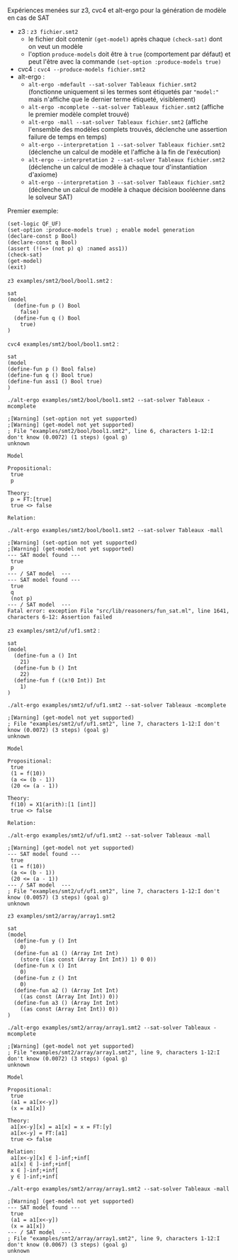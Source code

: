 Expériences menées sur z3, cvc4 et alt-ergo pour la génération de modèle en cas de SAT

- z3 : `z3 fichier.smt2`
  - le fichier doit contenir `(get-model)` après chaque `(check-sat)` dont on veut un modèle
  - l'option `produce-models` doit être à `true` (comportement par défaut) et peut l'être avec la commande `(set-option :produce-models true)`
- cvc4 : `cvc4 --produce-models fichier.smt2`
- alt-ergo :
  - `alt-ergo -mdefault --sat-solver Tableaux fichier.smt2` (fonctionne uniquement si les termes sont étiquetés par `"model:"` mais n'affiche que le dernier terme étiqueté, visiblement)
  - `alt-ergo -mcomplete --sat-solver Tableaux fichier.smt2` (affiche le premier modèle complet trouvé)
  - `alt-ergo -mall --sat-solver Tableaux fichier.smt2` (affiche l'ensemble des modèles complets trouvés, déclenche une assertion failure de temps en temps)
  - `alt-ergo --interpretation 1 --sat-solver Tableaux fichier.smt2` (déclenche un calcul de modèle et l'affiche à la fin de l'exécution)
  - `alt-ergo --interpretation 2 --sat-solver Tableaux fichier.smt2` (déclenche un calcul de modèle à chaque tour d'instantiation d'axiome)
  - `alt-ergo --interpretation 3 --sat-solver Tableaux fichier.smt2` (déclenche un calcul de modèle à chaque décision booléenne dans le solveur SAT)

Premier exemple:

```
(set-logic QF_UF)
(set-option :produce-models true) ; enable model generation
(declare-const p Bool)
(declare-const q Bool)
(assert (!(=> (not p) q) :named ass1))
(check-sat)
(get-model)
(exit)
```

`z3 examples/smt2/bool/bool1.smt2` :

```
sat
(model
  (define-fun p () Bool
    false)
  (define-fun q () Bool
    true)
)
```

`cvc4 examples/smt2/bool/bool1.smt2` :

```
sat
(model
(define-fun p () Bool false)
(define-fun q () Bool true)
(define-fun ass1 () Bool true)
)
```

`./alt-ergo examples/smt2/bool/bool1.smt2 --sat-solver Tableaux -mcomplete`

```
;[Warning] (set-option not yet supported)
;[Warning] (get-model not yet supported)
; File "examples/smt2/bool/bool1.smt2", line 6, characters 1-12:I don't know (0.0072) (1 steps) (goal g)
unknown

Model

Propositional:
 true
 p

Theory:
 p = FT:[true]
 true <> false

Relation:
```

`./alt-ergo examples/smt2/bool/bool1.smt2 --sat-solver Tableaux -mall`

```
;[Warning] (set-option not yet supported)
;[Warning] (get-model not yet supported)
--- SAT model found ---
 true
 p
--- / SAT model  ---
--- SAT model found ---
 true
 q
 (not p)
--- / SAT model  ---
Fatal error: exception File "src/lib/reasoners/fun_sat.ml", line 1641, characters 6-12: Assertion failed
```

`z3 examples/smt2/uf/uf1.smt2` :

```
sat
(model
  (define-fun a () Int
    21)
  (define-fun b () Int
    22)
  (define-fun f ((x!0 Int)) Int
    1)
)
```

`./alt-ergo examples/smt2/uf/uf1.smt2 --sat-solver Tableaux -mcomplete`
```
;[Warning] (get-model not yet supported)
; File "examples/smt2/uf/uf1.smt2", line 7, characters 1-12:I don't know (0.0072) (3 steps) (goal g)
unknown

Model

Propositional:
 true
 (1 = f(10))
 (a <= (b - 1))
 (20 <= (a - 1))

Theory:
 f(10) = X1(arith):[1 [int]]
 true <> false

Relation:
```

`./alt-ergo examples/smt2/uf/uf1.smt2 --sat-solver Tableaux -mall`

```
;[Warning] (get-model not yet supported)
--- SAT model found ---
 true
 (1 = f(10))
 (a <= (b - 1))
 (20 <= (a - 1))
--- / SAT model  ---
; File "examples/smt2/uf/uf1.smt2", line 7, characters 1-12:I don't know (0.0057) (3 steps) (goal g)
unknown
```

`z3 examples/smt2/array/array1.smt2`

```
sat
(model
  (define-fun y () Int
    0)
  (define-fun a1 () (Array Int Int)
    (store ((as const (Array Int Int)) 1) 0 0))
  (define-fun x () Int
    0)
  (define-fun z () Int
    0)
  (define-fun a2 () (Array Int Int)
    ((as const (Array Int Int)) 0))
  (define-fun a3 () (Array Int Int)
    ((as const (Array Int Int)) 0))
)
```

`./alt-ergo examples/smt2/array/array1.smt2 --sat-solver Tableaux -mcomplete`

```
;[Warning] (get-model not yet supported)
; File "examples/smt2/array/array1.smt2", line 9, characters 1-12:I don't know (0.0072) (3 steps) (goal g)
unknown

Model

Propositional:
 true
 (a1 = a1[x<-y])
 (x = a1[x])

Theory:
 a1[x<-y][x] = a1[x] = x = FT:[y]
 a1[x<-y] = FT:[a1]
 true <> false

Relation:
 a1[x<-y][x] ∈ ]-inf;+inf[
 a1[x] ∈ ]-inf;+inf[
 x ∈ ]-inf;+inf[
 y ∈ ]-inf;+inf[
```

`./alt-ergo examples/smt2/array/array1.smt2 --sat-solver Tableaux -mall`


```
;[Warning] (get-model not yet supported)
--- SAT model found ---
 true
 (a1 = a1[x<-y])
 (x = a1[x])
--- / SAT model  ---
; File "examples/smt2/array/array1.smt2", line 9, characters 1-12:I don't know (0.0067) (3 steps) (goal g)
unknown
```
